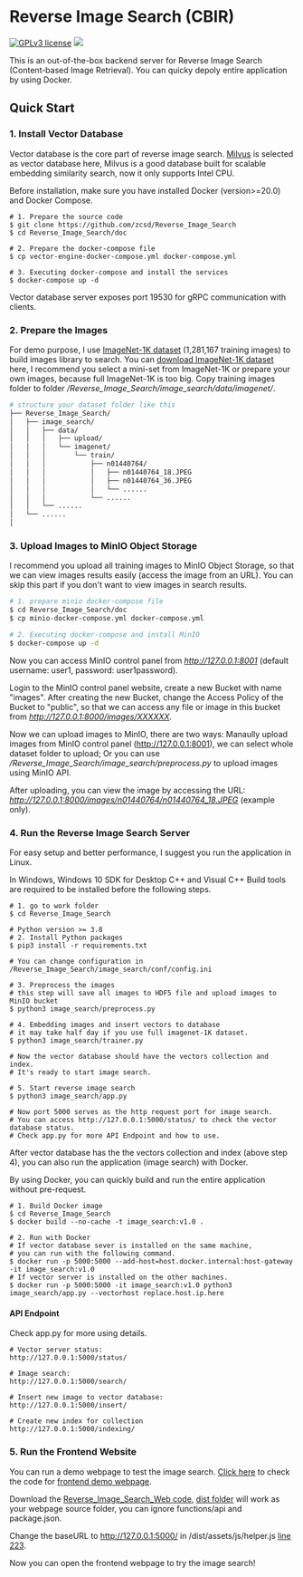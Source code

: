 # Reverse Image Search (CBIR)

[![GPLv3 license](https://img.shields.io/badge/License-GPLv3-blue.svg)](http://perso.crans.org/besson/LICENSE.html)
[![](https://img.shields.io/badge/python-3.9%2B-green.svg)]()

This is an out-of-the-box backend server for Reverse Image Search (Content-based Image Retrieval). You can quicky depoly entire application by using Docker.

## Quick Start

### 1. Install Vector Database

Vector database is the core part of reverse image search. [Milvus](https://milvus.io/) is selected as vector database here, Milvus is a good database built for scalable embedding similarity search, now it only supports Intel CPU.

Before installation, make sure you have installed Docker (version>=20.0) and Docker Compose.

```shell
# 1. Prepare the source code
$ git clone https://github.com/zcsd/Reverse_Image_Search
$ cd Reverse_Image_Search/doc

# 2. Prepare the docker-compose file
$ cp vector-engine-docker-compose.yml docker-compose.yml

# 3. Executing docker-compose and install the services
$ docker-compose up -d
```

Vector database server exposes port 19530 for gRPC communication with clients.

### 2. Prepare the Images

For demo purpose, I use [ImageNet-1K dataset](https://www.image-net.org/download.php) (1,281,167 training images) to build images library to search. You can [download ImageNet-1K dataset](https://www.kaggle.com/competitions/imagenet-object-localization-challenge/data) here, I recommend you select a mini-set from ImageNet-1K or prepare your own images, because full ImageNet-1K is too big. Copy training images folder to folder */Reverse_Image_Search/image_search/data/imagenet/*.

```sh
# structure your dataset folder like this
├── Reverse_Image_Search/
│   ├── image_search/
│   │   ├── data/
│   │   │   ├── upload/
│   │   │   └── imagenet/
│   │   │       └── train/
│   │   │           ├── n01440764/
│   │   │           │   ├── n01440764_18.JPEG
│   │   │           │   ├── n01440764_36.JPEG
│   │   │           │   └── ......
│   │   │           └── ......
│   │   └── ......
│   └── ......
│      
```

### 3. Upload Images to MinIO Object Storage

I recommend you upload all training images to MinIO Object Storage, so that we can view images results easily (access the image from an URL). You can skip this part if you don't want to view images in search results.

```sh
# 1. prepare minio docker-compose file
$ cd Reverse_Image_Search/doc
$ cp minio-docker-compose.yml docker-compose.yml

# 2. Executing docker-compose and install MinIO
$ docker-compose up -d
```

Now you can access MinIO control panel from *http://127.0.0.1:8001* (default username: user1, password: user1password).

Login to the MinIO control panel website, create a new Bucket with name "images". After creating the new Bucket, change the Access Policy of the Bucket to "public", so that we can access any file or image in this bucket from *http://127.0.0.1:8000/images/XXXXXX*.

Now we can upload images to MinIO, there are two ways: Manaully upload images from MinIO control panel (http://127.0.0.1:8001), we can select whole dataset folder to upload; Or you can use */Reverse_Image_Search/image_search/preprocess.py* to upload images using MinIO API.

After uploading, you can view the image by accessing the URL: *http://127.0.0.1:8000/images/n01440764/n01440764_18.JPEG* (example only).

### 4. Run the Reverse Image Search Server

For easy setup and better performance, I suggest you run the application in Linux.

In Windows, Windows 10 SDK for Desktop C++ and Visual C++ Build tools are required to be installed before the following steps.

```shell
# 1. go to work folder
$ cd Reverse_Image_Search

# Python version >= 3.8
# 2. Install Python packages
$ pip3 install -r requirements.txt

# You can change configuration in /Reverse_Image_Search/image_search/conf/config.ini

# 3. Preprocess the images
# this step will save all images to HDF5 file and upload images to MinIO bucket
$ python3 image_search/preprocess.py

# 4. Embedding images and insert vectors to database
# it may take half day if you use full imagenet-1K dataset.
$ python3 image_search/trainer.py

# Now the vector database should have the vectors collection and index.
# It's ready to start image search.

# 5. Start reverse image search
$ python3 image_search/app.py

# Now port 5000 serves as the http request port for image search.
# You can access http://127.0.0.1:5000/status/ to check the vector database status.
# Check app.py for more API Endpoint and how to use.
```

After vector database has the the vectors collection and index (above step 4), you can also run the application (image search) with Docker.

By using Docker, you can quickly build and run the entire application without pre-request.

```shell
# 1. Build Docker image
$ cd Reverse_Image_Search
$ docker build --no-cache -t image_search:v1.0 .

# 2. Run with Docker
# If vector database sever is installed on the same machine,
# you can run with the following command.
$ docker run -p 5000:5000 --add-host=host.docker.internal:host-gateway -it image_search:v1.0
# If vector server is installed on the other machines.
$ docker run -p 5000:5000 -it image_search:v1.0 python3 image_search/app.py --vectorhost replace.host.ip.here
```

#### API Endpoint

Check app.py for more using details.

```shell
# Vector server status: 
http://127.0.0.1:5000/status/

# Image search: 
http://127.0.0.1:5000/search/

# Insert new image to vector database:
http://127.0.0.1:5000/insert/

# Create new index for collection
http://127.0.0.1:5000/indexing/

```

### 5. Run the Frontend Website

You can run a demo webpage to test the image search. [Click here](https://github.com/zcsd/reverse_image_search_web) to check the code for [frontend demo webpage](https://demo.best360.tech/). 

Download the [Reverse_Image_Search_Web code](https://github.com/zcsd/Reverse_Image_Search_Web), [dist folder](https://github.com/zcsd/Reverse_Image_Search_Web/tree/master/dist) will work as your webpage source folder, you can ignore functions/api and package.json.

Change the baseURL to http://127.0.0.1:5000/ in /dist/assets/js/helper.js [line 223](https://github.com/zcsd/Reverse_Image_Search_Web/blob/master/dist/assets/js/helper.js#L223).

Now you can open the frontend webpage to try the image search!

